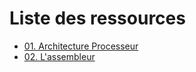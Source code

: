 # Liste des ressources
*  [01. Architecture Processeur](https://github.com/MalweenLeGoffic/Reverse-Engineering/blob/master/01.%20Ressources/01.%20Architecture%20Processeur.md)
*  [02. L'assembleur](https://github.com/MalweenLeGoffic/Reverse-Engineering/blob/master/01.%20Ressources/02.%20L'assembleur.md)
